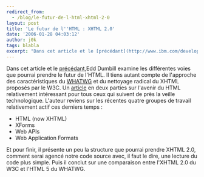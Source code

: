 ```yaml
---
redirect_from:
  - /blog/le-futur-de-l-html-xhtml-2-0
layout: post
title: 'Le futur de l''HTML : XHTML 2.0'
date: '2006-01-28 04:03:12'
author: j0k
tags: blabla
excerpt: "Dans cet article et le [précédant](http://www.ibm.com/developerworks/xml/library/x-futhtml1/),Edd Dumbill examine les différentes voies que pourrai prendre le futur de l'HTML. Il tiens autant compte de l'approche des caractéristiques du [WHATWG](http://www.whatwg.org/) et du nettoyage radical du XHTML proposés par le W3C.     \nUn      …"
---
```


Dans cet article et le [précédant](http://www.ibm.com/developerworks/xml/library/x-futhtml1/),Edd Dumbill examine les différentes voies que pourrai prendre le futur de l'HTML. Il tiens autant compte de l'approche des caractéristiques du [WHATWG](http://www.whatwg.org/) et du nettoyage radical du XHTML proposés par le W3C.
Un [article](http://www-128.ibm.com/developerworks/xml/library/x-futhtml2.html) en deux parties sur l'avenir du HTML relativement intéressant pour tous ceux qui suivent de près la veille technologique.   L'auteur reviens sur les récentes quatre groupes de travail relativement actif ces derniers temps :
* HTML (now XHTML)
* XForms
* Web APIs
* Web Application Formats

Et pour finir, il présente un peu la structure que pourrai prendre XHTML 2.0, comment serai agencé notre code source avec, il faut le dire, une lecture du code plus simple. Puis il conclut sur une comparaison entre l'XHTML 2.0 du W3C et l'HTML 5 du WHATWG.

